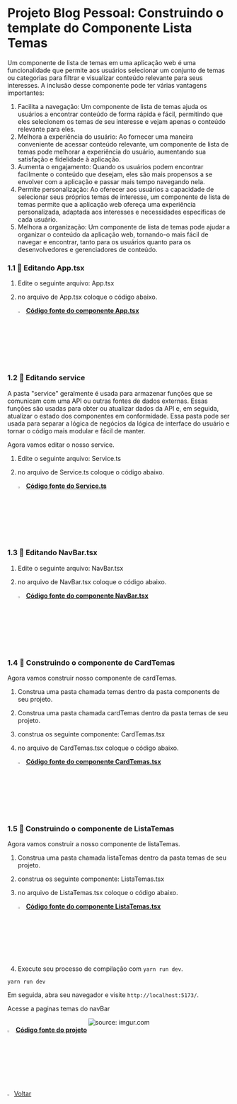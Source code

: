 ﻿<h1>Projeto Blog Pessoal: Construindo o template do Componente Lista Temas</h1>

Um componente de lista de temas em uma aplicação web é uma funcionalidade que permite aos usuários selecionar um conjunto de temas ou categorias para filtrar e visualizar conteúdo relevante para seus interesses. A inclusão desse componente pode ter várias vantagens importantes:

1. Facilita a navegação: Um componente de lista de temas ajuda os usuários a encontrar conteúdo de forma rápida e fácil, permitindo que eles selecionem os temas de seu interesse e vejam apenas o conteúdo relevante para eles.
2. Melhora a experiência do usuário: Ao fornecer uma maneira conveniente de acessar conteúdo relevante, um componente de lista de temas pode melhorar a experiência do usuário, aumentando sua satisfação e fidelidade à aplicação.
3. Aumenta o engajamento: Quando os usuários podem encontrar facilmente o conteúdo que desejam, eles são mais propensos a se envolver com a aplicação e passar mais tempo navegando nela.
4. Permite personalização: Ao oferecer aos usuários a capacidade de selecionar seus próprios temas de interesse, um componente de lista de temas permite que a aplicação web ofereça uma experiência personalizada, adaptada aos interesses e necessidades específicas de cada usuário.
5. Melhora a organização: Um componente de lista de temas pode ajudar a organizar o conteúdo da aplicação web, tornando-o mais fácil de navegar e encontrar, tanto para os usuários quanto para os desenvolvedores e gerenciadores de conteúdo.


<h3>1.1 👣 Editando App.tsx </h3>

1. Edite o seguinte arquivo: App.tsx

2. no arquivo de App.tsx coloque o código abaixo.

   <div align="left"><img src="https://i.imgur.com/JACNZiR.png" title="source: imgur.com" width="3%"/> <a href="https://github.com/LucasCapSilva/blog-pessoal-react-2023/blob/card-tema-template/src/App.tsx" target="_blank"><b>Código fonte do componente App.tsx</b></a> 

<h3>1.2 👣 Editando service </h3>

A pasta "service" geralmente é usada para armazenar funções que se comunicam com uma API ou outras fontes de dados externas. Essas funções são usadas para obter ou atualizar dados da API e, em seguida, atualizar o estado dos componentes em conformidade. Essa pasta pode ser usada para separar a lógica de negócios da lógica de interface do usuário e tornar o código mais modular e fácil de manter.

Agora vamos editar o nosso service.

1. Edite o seguinte arquivo: Service.ts

2. no arquivo de Service.ts coloque o código abaixo.

   <div align="left"><img src="https://i.imgur.com/JACNZiR.png" title="source: imgur.com" width="3%"/> <a href="https://github.com/LucasCapSilva/blog-pessoal-react-2023/blob/card-tema-template/src/services/Service.ts" target="_blank"><b>Código fonte do Service.ts</b></a> 

<h3>1.3 👣 Editando NavBar.tsx </h3>

1. Edite o seguinte arquivo: NavBar.tsx

2. no arquivo de NavBar.tsx coloque o código abaixo.

   <div align="left"><img src="https://i.imgur.com/JACNZiR.png" title="source: imgur.com" width="3%"/> <a href="https://github.com/LucasCapSilva/blog-pessoal-react-2023/blob/card-tema-template/src/components/navbar/Navbar.tsx" target="_blank"><b>Código fonte do componente NavBar.tsx</b></a> 



<h3>1.4 👣 Construindo o componente de CardTemas  </h3>

Agora vamos construir nosso componente de cardTemas.

1. Construa uma pasta chamada temas dentro da pasta components de seu projeto.

2. Construa uma pasta chamada cardTemas dentro da pasta temas de seu projeto.

3. construa os seguinte componente: CardTemas.tsx

4. no arquivo de CardTemas.tsx coloque o código abaixo.

   <div align="left"><img src="https://i.imgur.com/JACNZiR.png" title="source: imgur.com" width="3%"/> <a href="https://github.com/LucasCapSilva/blog-pessoal-react-2023/blob/card-tema-template/src/components/temas/cardTemas/CardTemas.tsx" target="_blank"><b>Código fonte do componente CardTemas.tsx</b></a> 

<h3>1.5 👣 Construindo o componente de ListaTemas  </h3>

Agora vamos construir a nosso componente de listaTemas.

1. Construa uma pasta chamada listaTemas dentro da pasta temas de seu projeto.

2. construa os seguinte componente: ListaTemas.tsx

3. no arquivo de ListaTemas.tsx coloque o código abaixo.

   <div align="left"><img src="https://i.imgur.com/JACNZiR.png" title="source: imgur.com" width="3%"/> <a href="https://github.com/LucasCapSilva/blog-pessoal-react-2023/blob/card-tema-template/src/components/temas/listaTemas/ListaTemas.tsx" target="_blank"><b>Código fonte do componente ListaTemas.tsx</b></a> 

4. Execute seu processo de compilação com `yarn run dev`.

```
yarn run dev
```

Em seguida, abra seu navegador e visite `http://localhost:5173/`. 

Acesse a paginas temas do navBar

<div align="center"><img src="https://i.imgur.com/lR0uEKw.png" title="source: imgur.com" /></div>

<div align="left"><img src="https://i.imgur.com/JACNZiR.png" title="source: imgur.com" width="3%"/> <a href="https://github.com/LucasCapSilva/blog-pessoal-react-2023/tree/card-tema-template" target="_blank"><b>Código fonte do projeto</b></a>   
<br />

<br />

<div align="left"><a href="README.md"><img src="https://i.imgur.com/XMgF3gl.png" title="source: imgur.com" width="3%"/>Voltar</a></div>


